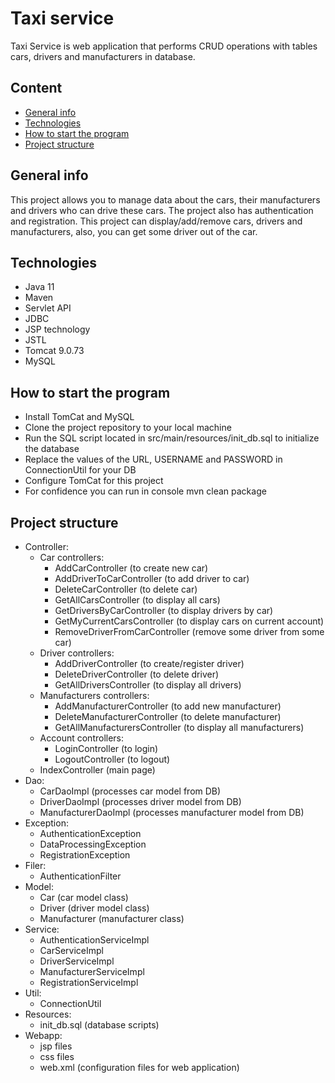 # Taxi service
Taxi Service is web application that performs CRUD operations with tables cars, drivers and manufacturers in database.
## Content
- [General info](#general-info)
- [Technologies](#technologies)
- [How to start the program](#how-to-start-the-program)
- [Project structure](#project-structure)

## General info
This project allows you to manage data about the cars,
their manufacturers and drivers who can drive these cars.
The project also has authentication and registration.
This project can display/add/remove cars, drivers and manufacturers,
also, you can get some driver out of the car. 

## Technologies
- Java 11
- Maven
- Servlet API
- JDBC
- JSP technology
- JSTL
- Tomcat 9.0.73
- MySQL

## How to start the program
- Install TomCat and MySQL
- Clone the project repository to your local machine
- Run the SQL script located in src/main/resources/init_db.sql to initialize the database
- Replace the values of the URL, USERNAME and PASSWORD in ConnectionUtil for your DB
- Configure TomCat for this project
- For confidence you can run in console mvn clean package

## Project structure
- Controller:
  - Car controllers:
    - AddCarController (to create new car)
    - AddDriverToCarController (to add driver to car)
    - DeleteCarController (to delete car)
    - GetAllCarsController (to display all cars)
    - GetDriversByCarController (to display drivers by car)
    - GetMyCurrentCarsController (to display cars on current account)
    - RemoveDriverFromCarController (remove some driver from some car)
  - Driver controllers:
    - AddDriverController (to create/register driver)
    - DeleteDriverController (to delete driver)
    - GetAllDriversController (to display all drivers)
  - Manufacturers controllers:
    - AddManufacturerController (to add new manufacturer)
    - DeleteManufacturerController (to delete manufacturer)
    - GetAllManufacturersController (to display all manufacturers)
  - Account controllers:
    - LoginController (to login)
    - LogoutController (to logout)
  - IndexController (main page)
- Dao:
  - CarDaoImpl (processes car model from DB)
  - DriverDaoImpl (processes driver model from DB)
  - ManufacturerDaoImpl (processes manufacturer model from DB)
- Exception:
  - AuthenticationException 
  - DataProcessingException
  - RegistrationException
- Filer:
  - AuthenticationFilter
- Model:
  - Car (car model class)
  - Driver (driver model class)
  - Manufacturer (manufacturer class)
- Service:
  - AuthenticationServiceImpl
  - CarServiceImpl
  - DriverServiceImpl
  - ManufacturerServiceImpl
  - RegistrationServiceImpl
- Util:
  - ConnectionUtil
- Resources:
  - init_db.sql (database scripts)
- Webapp:
  - jsp files
  - css files
  - web.xml (configuration files for web application)




